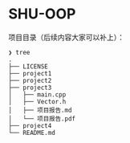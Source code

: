 # SHU-OOP
项目目录（后续内容大家可以补上）：
```
❯ tree
.
├── LICENSE
├── project1
├── project2
├── project3
│   ├── main.cpp
│   ├── Vector.h
│   ├── 项目报告.md
│   └── 项目报告.pdf
├── project4
└── README.md
```